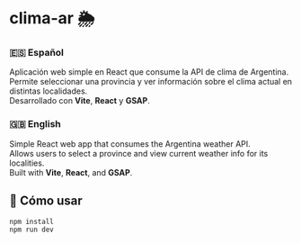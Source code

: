 # clima-ar 🌦️

### 🇪🇸 Español  
Aplicación web simple en React que consume la API de clima de Argentina.  
Permite seleccionar una provincia y ver información sobre el clima actual en distintas localidades.  
Desarrollado con **Vite**, **React** y **GSAP**.

### 🇬🇧 English  
Simple React web app that consumes the Argentina weather API.  
Allows users to select a province and view current weather info for its localities.  
Built with **Vite**, **React**, and **GSAP**.

## 🚀 Cómo usar

```bash
npm install
npm run dev

